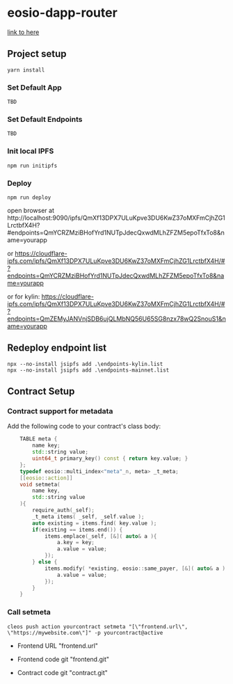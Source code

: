 # eosio-dapp-router
[link to here](https://cloudflare-ipfs.com/ipfs/QmXf13DPX7ULuKpve3DU6KwZ37oMXFmCjhZG1LrctbfX4H/#?endpoints=QmYCRZMziBHofYrd1NUTpJdecQxwdMLhZFZM5epoTfxTo8&name=cryptocoders)

## Project setup
```shell-script
yarn install
```
### Set Default App
```shell-script
TBD
```
### Set Default Endpoints
```shell-script
TBD
```
### Init local IPFS
```shell-script
npm run initipfs
```
### Deploy
```shell-script
npm run deploy
```
open browser at http://localhost:9090/ipfs/QmXf13DPX7ULuKpve3DU6KwZ37oMXFmCjhZG1LrctbfX4H?#endpoints=QmYCRZMziBHofYrd1NUTpJdecQxwdMLhZFZM5epoTfxTo8&name=yourapp

or https://cloudflare-ipfs.com/ipfs/QmXf13DPX7ULuKpve3DU6KwZ37oMXFmCjhZG1LrctbfX4H/#?endpoints=QmYCRZMziBHofYrd1NUTpJdecQxwdMLhZFZM5epoTfxTo8&name=yourapp

or for kylin: https://cloudflare-ipfs.com/ipfs/QmXf13DPX7ULuKpve3DU6KwZ37oMXFmCjhZG1LrctbfX4H/#?endpoints=QmZEMyJANVnjSDB6ujQLMbNQ56U65SG8nzx78wQ2SnouS1&name=yourapp
## Redeploy endpoint list
```shell-script
npx --no-install jsipfs add .\endpoints-kylin.list
npx --no-install jsipfs add .\endpoints-mainnet.list
```
## Contract Setup
### Contract support for metadata
Add the following code to your contract's class body:
```cpp
    TABLE meta { 
        name key; 
        std::string value; 
        uint64_t primary_key() const { return key.value; } 
    }; 
    typedef eosio::multi_index<"meta"_n, meta> _t_meta; 
    [[eosio::action]] 
    void setmeta(
        name key, 
        std::string value 
    ){ 
        require_auth(_self); 
        _t_meta items( _self, _self.value ); 
        auto existing = items.find( key.value ); 
        if(existing == items.end()) { 
            items.emplace(_self, [&]( auto& a ){ 
                a.key = key; 
                a.value = value; 
            }); 
        } else { 
            items.modify( *existing, eosio::same_payer, [&]( auto& a ) { 
                a.value = value; 
            }); 
        } 
    }       
```
### Call setmeta
```shell-script
cleos push action yourcontract setmeta "[\"frontend.url\", \"https://mywebsite.com\"]" -p yourcontract@active
```

- Frontend URL "frontend.url"

- Frontend code git "frontend.git"

- Contract code git "contract.git"